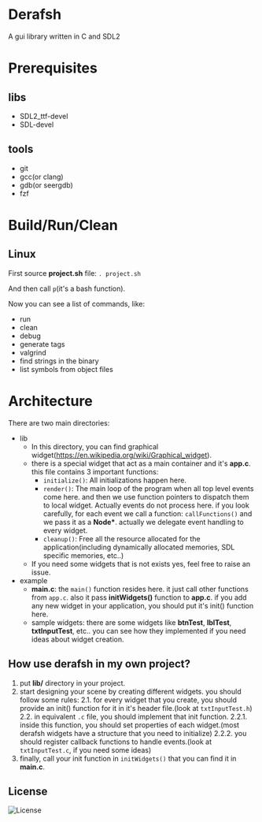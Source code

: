# Derafsh
A gui library written in C and SDL2

# Prerequisites
## libs
- SDL2_ttf-devel
- SDL-devel

## tools
- git
- gcc(or clang)
- gdb(or seergdb)
- fzf

# Build/Run/Clean
## Linux
First source **project.sh** file:
`. project.sh`

And then call `p`(it's a bash function).

Now you can see a list of commands, like:
- run
- clean
- debug
- generate tags
- valgrind
- find strings in the binary
- list symbols from object files

# Architecture
There are two main directories:
- lib
  - In this directory, you can find graphical widget(https://en.wikipedia.org/wiki/Graphical_widget).
  - there is a special widget that act as a main container and it's **app.c**. this file contains 3 important functions:
    - `initialize()`: All initializations happen here.
    - `render()`: The main loop of the program when all top level events come here. and then we use function pointers to dispatch them to local widget.
      Actually events do not process here. if you look carefully, for each event we call a function: `callFunctions()` and we pass it as a __Node*__. actually we delegate event handling to every widget.
    - `cleanup()`: Free all the resource allocated for the application(including dynamically allocated memories, SDL specific memories, etc..)
  - If you need some widgets that is not exists yes, feel free to raise an issue.
- example
  - **main.c**: the `main()` function resides here. it just call other functions from `app.c`. also it pass __initWidgets()__ function to **app.c**.
    if you add any new widget in your application, you should put it's init() function here.
  - sample widgets: there are some widgets like __btnTest__, __lblTest__, __txtInputTest__, etc..
    you can see how they implemented if you need ideas about widget creation.

## How use derafsh in my own project?
1. put **lib/** directory in your project.
2. start designing your scene by creating different widgets. you should follow some rules:
  2.1. for every widget that you create, you should provide an init() function for it in it's header file.(look at `txtInputTest.h`)
  2.2. in equivalent `.c` file, you should implement that init function.
    2.2.1. inside this function, you should set properties of each widget.(most derafsh widgets have a structure that you need to initialize)
    2.2.2. you should register callback functions to handle events.(look at `txtInputTest.c`, if you need some ideas)
3. finally, call your init function in `initWidgets()` that you can find it in **main.c**.

## License
![License](https://img.shields.io/github/license/LinArcX/derafsh.svg)
